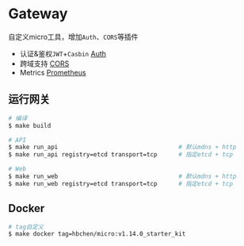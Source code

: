 # Gateway

自定义micro工具，增加`Auth`、`CORS`等插件

- 认证&鉴权`JWT`+`Casbin` [Auth](/gateway/plugin/auth)
- 跨域支持 [CORS](/gateway/plugin/cors)
- Metrics [Prometheus](/gateway/plugin/metrics)

## 运行网关

```bash
# 编译
$ make build

# API
$ make run_api                                  # 默认mdns + http
$ make run_api registry=etcd transport=tcp      # 指定etcd + tcp

# Web
$ make run_web                                  # 默认mdns + http
$ make run_web registry=etcd transport=tcp      # 指定etcd + tcp
```

## Docker

```bash
# tag自定义
$ make docker tag=hbchen/micro:v1.14.0_starter_kit
```

